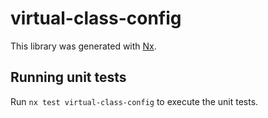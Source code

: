 # virtual-class-config

This library was generated with [Nx](https://nx.dev).

## Running unit tests

Run `nx test virtual-class-config` to execute the unit tests.
